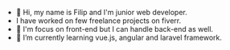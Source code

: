 - 👋 Hi, my name is Filip and I'm junior web developer. 
- I have worked on few freelance projects on fiverr.
- 👀 I'm focus on front-end but I can handle back-end as well.
- 🌱 I’m currently learning vue.js, angular and laravel framework.

<!---
filipknias/filipknias is a ✨ special ✨ repository because its `README.md` (this file) appears on your GitHub profile.
You can click the Preview link to take a look at your changes.
--->
